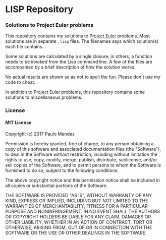 # LISP Repository

### Solutions to Project Euler problems
This repository contains my solutions to [Project Euler](http://www.projecteuler.net) problems. Most solutions are in separate `.lisp` files.
The filenames says which solution(s) each file contains.

Some solutions are calculated by a single closure; in others, a function needs to be invoked from the Lisp command line. A few of the files are accompanied by a brief description of how the solution works.

No actual results are shown so as not to spoil the fun. Please don't use my code to cheat.

In addition to Project Euler problems, this repository contains some solutions to miscellaneous problems.

### License 
#### MIT License

Copyright (c) 2017 Paulo Mendes

Permission is hereby granted, free of charge, to any person obtaining a copy
of this software and associated documentation files (the "Software"), to deal
in the Software without restriction, including without limitation the rights
to use, copy, modify, merge, publish, distribute, sublicense, and/or sell
copies of the Software, and to permit persons to whom the Software is
furnished to do so, subject to the following conditions:

The above copyright notice and this permission notice shall be included in all
copies or substantial portions of the Software.

THE SOFTWARE IS PROVIDED "AS IS", WITHOUT WARRANTY OF ANY KIND, EXPRESS OR
IMPLIED, INCLUDING BUT NOT LIMITED TO THE WARRANTIES OF MERCHANTABILITY,
FITNESS FOR A PARTICULAR PURPOSE AND NONINFRINGEMENT. IN NO EVENT SHALL THE
AUTHORS OR COPYRIGHT HOLDERS BE LIABLE FOR ANY CLAIM, DAMAGES OR OTHER
LIABILITY, WHETHER IN AN ACTION OF CONTRACT, TORT OR OTHERWISE, ARISING FROM,
OUT OF OR IN CONNECTION WITH THE SOFTWARE OR THE USE OR OTHER DEALINGS IN THE
SOFTWARE.
